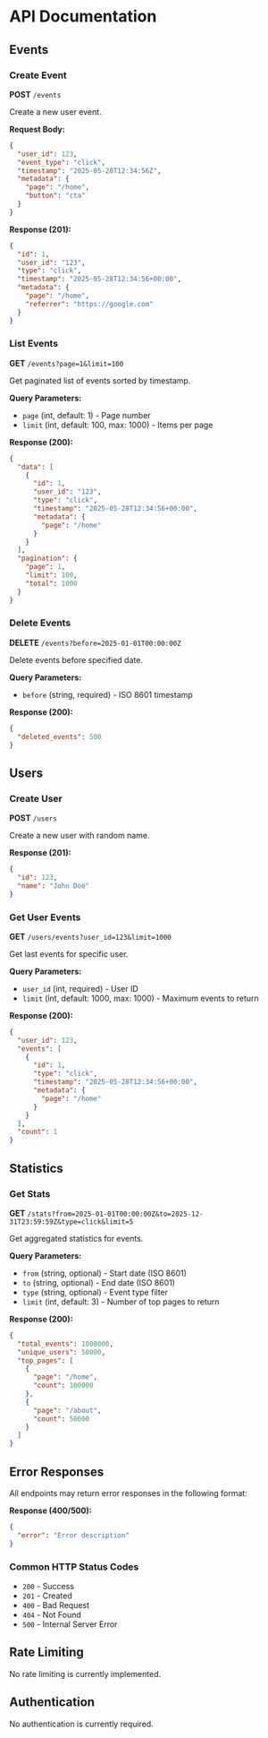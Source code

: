 # API Documentation

## Events

### Create Event

**POST** `/events`

Create a new user event.

**Request Body:**

```json
{
  "user_id": 123,
  "event_type": "click",
  "timestamp": "2025-05-28T12:34:56Z",
  "metadata": {
    "page": "/home",
    "button": "cta"
  }
}
```

**Response (201):**

```json
{
  "id": 1,
  "user_id": "123",
  "type": "click",
  "timestamp": "2025-05-28T12:34:56+00:00",
  "metadata": {
    "page": "/home",
    "referrer": "https://google.com"
  }
}
```

### List Events

**GET** `/events?page=1&limit=100`

Get paginated list of events sorted by timestamp.

**Query Parameters:**

- `page` (int, default: 1) - Page number
- `limit` (int, default: 100, max: 1000) - Items per page

**Response (200):**

```json
{
  "data": [
    {
      "id": 1,
      "user_id": "123",
      "type": "click",
      "timestamp": "2025-05-28T12:34:56+00:00",
      "metadata": {
        "page": "/home"
      }
    }
  ],
  "pagination": {
    "page": 1,
    "limit": 100,
    "total": 1000
  }
}
```

### Delete Events

**DELETE** `/events?before=2025-01-01T00:00:00Z`

Delete events before specified date.

**Query Parameters:**

- `before` (string, required) - ISO 8601 timestamp

**Response (200):**

```json
{
  "deleted_events": 500
}
```

## Users

### Create User

**POST** `/users`

Create a new user with random name.

**Response (201):**

```json
{
  "id": 123,
  "name": "John Doe"
}
```

### Get User Events

**GET** `/users/events?user_id=123&limit=1000`

Get last events for specific user.

**Query Parameters:**

- `user_id` (int, required) - User ID
- `limit` (int, default: 1000, max: 1000) - Maximum events to return

**Response (200):**

```json
{
  "user_id": 123,
  "events": [
    {
      "id": 1,
      "type": "click",
      "timestamp": "2025-05-28T12:34:56+00:00",
      "metadata": {
        "page": "/home"
      }
    }
  ],
  "count": 1
}
```

## Statistics

### Get Stats

**GET** `/stats?from=2025-01-01T00:00:00Z&to=2025-12-31T23:59:59Z&type=click&limit=5`

Get aggregated statistics for events.

**Query Parameters:**

- `from` (string, optional) - Start date (ISO 8601)
- `to` (string, optional) - End date (ISO 8601)
- `type` (string, optional) - Event type filter
- `limit` (int, default: 3) - Number of top pages to return

**Response (200):**

```json
{
  "total_events": 1000000,
  "unique_users": 50000,
  "top_pages": [
    {
      "page": "/home",
      "count": 100000
    },
    {
      "page": "/about",
      "count": 50000
    }
  ]
}
```

## Error Responses

All endpoints may return error responses in the following format:

**Response (400/500):**

```json
{
  "error": "Error description"
}
```

### Common HTTP Status Codes

- `200` - Success
- `201` - Created
- `400` - Bad Request
- `404` - Not Found
- `500` - Internal Server Error

## Rate Limiting

No rate limiting is currently implemented.

## Authentication

No authentication is currently required.
